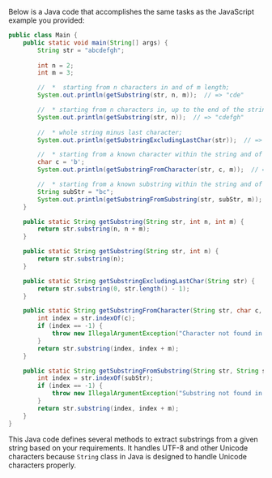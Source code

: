 Below is a Java code that accomplishes the same tasks as the JavaScript example you provided:

```java
public class Main {
    public static void main(String[] args) {
        String str = "abcdefgh";
        
        int n = 2;
        int m = 3;

        //  *  starting from n characters in and of m length;
        System.out.println(getSubstring(str, n, m));  // => "cde"

        //  * starting from n characters in, up to the end of the string;
        System.out.println(getSubstring(str, n));  // => "cdefgh"
        
        //  * whole string minus last character;
        System.out.println(getSubstringExcludingLastChar(str));  // => "abcdefg"

        //  * starting from a known character within the string and of m length;
        char c = 'b';
        System.out.println(getSubstringFromCharacter(str, c, m));  // => "bcd"

        //  * starting from a known substring within the string and of m length. 
        String subStr = "bc";
        System.out.println(getSubstringFromSubstring(str, subStr, m));  // => "bcd"
    }

    public static String getSubstring(String str, int n, int m) {
        return str.substring(n, n + m);
    }

    public static String getSubstring(String str, int n) {
        return str.substring(n);
    }

    public static String getSubstringExcludingLastChar(String str) {
        return str.substring(0, str.length() - 1);
    }

    public static String getSubstringFromCharacter(String str, char c, int m) {
        int index = str.indexOf(c);
        if (index == -1) {
            throw new IllegalArgumentException("Character not found in string");
        }
        return str.substring(index, index + m);
    }

    public static String getSubstringFromSubstring(String str, String subStr, int m) {
        int index = str.indexOf(subStr);
        if (index == -1) {
            throw new IllegalArgumentException("Substring not found in string");
        }
        return str.substring(index, index + m);
    }
}
```

This Java code defines several methods to extract substrings from a given string based on your requirements. It handles UTF-8 and other Unicode characters because `String` class in Java is designed to handle Unicode characters properly.
